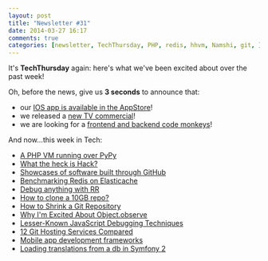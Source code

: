```yaml
---
layout: post
title: "Newsletter #31"
date: 2014-03-27 16:17
comments: true
categories: [newsletter, TechThursday, PHP, redis, hhvm, Namshi, git, ]
---
```


It's **TechThursday** again: here's what we've been excited about over the past week!

Oh, before the news, give us **3 seconds** to announce that:

* our [IOS app is available in the AppStore](https://itunes.apple.com/app/id840127349?mt=8&ls=1)!
* we released a [new TV commercial](http://www.youtube.com/watch?v=HN15lWEyRJY)!
* we are looking for a [frontend and backend code monkeys](http://tech.namshi.com/blog/2014/03/24/looking-for-some-fun-with-apis-or-javascript-we-have-what-you-need/)!

And now...this week in Tech:

* [A PHP VM running over PyPy](http://www.hippyvm.com)
* [What the heck is Hack?](http://docs.hhvm.com/manual/en/install.hack.conversion.php)
* [Showcases of software built through GitHub](https://github.com/showcases)
* [Benchmarking Redis on Elasticache](http://blog.meldium.com/home/2013/9/13/benchmarking-redis-on-aws-elasticache)
* [Debug anything with RR](http://robert.ocallahan.org/2014/03/introducing-rr.html)
* [How to clone a 10GB repo?](http://stackoverflow.com/questions/18850860/how-do-i-clone-a-git-repo-that-has-become-too-large)
* [How to Shrink a Git Repository](http://stevelorek.com/how-to-shrink-a-git-repository.html)
* [Why I'm Excited About Object.observe](http://amasad.me/2014/03/16/why-im-excited-about-objectobserve/)
* [Lesser-Known JavaScript Debugging Techniques](http://buff.ly/1oBtm3d)
* [12 Git Hosting Services Compared](http://www.git-tower.com/blog/git-hosting-services-compared/)
* [Mobile app development frameworks](http://codegeekz.com/best-mobile-app-development-frameworks-for-developers/)
* [Loading translations from a db in Symfony 2](http://blog.elendev.com/development/php/symfony/use-a-database-as-translation-provider-in-symfony-2/)